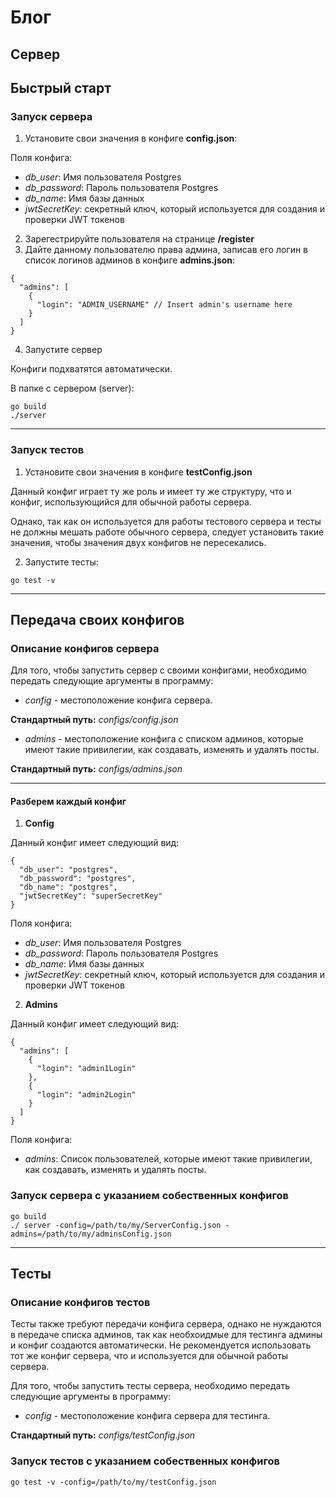 # Блог

## Сервер

## Быстрый старт

### Запуск сервера
1) Установите свои значения в конфиге **config.json**:

Поля конфига:
 - *db_user*: Имя пользователя Postgres
 - *db_password*: Пароль пользователя Postgres
 - *db_name*: Имя базы данных
 - *jwtSecretKey*: секретный ключ, который используется для создания и проверки JWT токенов
 
2) Зарегестрируйте пользователя на странице **/register**
3) Дайте данному пользователю права админа, записав его логин в список логинов админов в конфиге **admins.json**:
```
{
  "admins": [
    {
      "login": "ADMIN_USERNAME" // Insert admin's username here
    }
  ]
}
```
4) Запустите сервер

Конфиги подхватятся автоматически.

В папке с сервером (server):
```
go build
./server
```

---

### Запуск тестов
1) Установите свои значения в конфиге **testConfig.json**

Данный конфиг играет ту же роль и имеет ту же структуру, что и конфиг, использующийся для обычной работы сервера.

Однако, так как он используется для работы тестового сервера и тесты не должны мешать работе обычного сервера, 
следует установить такие значения, чтобы значения двух конфигов не пересекались.

2) Запустите тесты:

```
go test -v
```

---

## Передача своих конфигов

### Описание конфигов сервера
Для того, чтобы запустить сервер с своими конфигами, необходимо передать следующие аргументы в программу:
 - *config* - местоположение конфига сервера. 

**Стандартный путь:** *configs/config.json*
 - *admins* - местоположение конфига с списком админов, которые имеют такие привилегии, как создавать, 
 изменять и удалять посты.

**Стандартный путь:** *configs/admins.json*

--- 

#### Разберем каждый конфиг

1) **Config**

Данный конфиг имеет следующий вид:
```
{
  "db_user": "postgres",
  "db_password": "postgres",
  "db_name": "postgres",
  "jwtSecretKey": "superSecretKey"
}
```
Поля конфига:
 - *db_user*: Имя пользователя Postgres
 - *db_password*: Пароль пользователя Postgres
 - *db_name*: Имя базы данных
 - *jwtSecretKey*: секретный ключ, который используется для создания и проверки JWT токенов
 
2) **Admins**

Данный конфиг имеет следующий вид:
```
{
  "admins": [
    {
      "login": "admin1Login"
    },
    {
      "login": "admin2Login"
    }
  ]
}
```
Поля конфига:
 - *admins*: Список пользователей, которые имеют такие привилегии, как создавать, изменять и удалять посты.
 
### Запуск сервера с указанием собественных конфигов
```
go build
./ server -config=/path/to/my/ServerConfig.json -admins=/path/to/my/adminsConfig.json
```

---

## Тесты
### Описание конфигов тестов
Тесты также требуют передачи конфига сервера, однако не нуждаются в передаче списка админов, так как необхоидмые для 
тестинга админы и конфиг создаются автоматически. Не рекомендуется использовать тот же конфиг сервера, что и используется
для обычной работы сервера.

Для того, чтобы запустить тесты сервера, необходимо передать следующие аргументы в программу:
 - *config* - местоположение конфига сервера для тестинга. 
 
**Стандартный путь:** *configs/testConfig.json*

### Запуск тестов с указанием собественных конфигов
```
go test -v -config=/path/to/my/testConfig.json
```